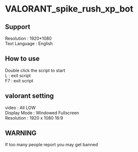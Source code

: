 # VALORANT_spike_rush_xp_bot


## Support <br>
Resolution : 1920*1080 <br>
Text Language : English <br>

## How to use <br>
Double click the script to start <br>
L : exit script <br>
F7 : exit script <br>

## valorant setting <br>
video : All LOW <br>
Display Mode : Windowed Fullscreen <br>
Resolution : 1920 x 1080 16:9 <br>

## WARNING <br>
If too many people report you may get banned

